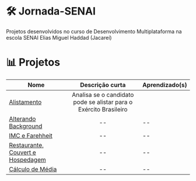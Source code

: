 # 🛠️ Jornada-SENAI 
Projetos desenvolvidos no curso de Desenvolvimento Multiplataforma na escola SENAI Elias Miguel Haddad (Jacareí)

# 📊 Projetos
| Nome                                     | Descrição curta                                                   | Aprendizado(s)|
| ---------------------------------------- |:-----------------------------------------------------------------:|---------------|
| [Alistamento](./Alistamento-Quebrado)    | Analisa se o candidato pode se alistar para o Exército Brasileiro ||
| [Alterando Background](./Alistamento-Quebrado)    |-- |--|
| [IMC e Farehheit](./Alistamento-Quebrado)    |-- |--|
| [Restaurante, Couvert e Hospedagem](./Alistamento-Quebrado)    |--|--|
| [Cálculo de Média](./Alistamento-Quebrado)    |--|--|
